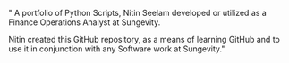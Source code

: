 " A portfolio of Python Scripts, Nitin Seelam developed or utilized as a Finance Operations Analyst at Sungevity.

Nitin created this GitHub repository, as a means of learning GitHub and to use it in conjunction with any Software work at Sungevity."
